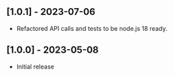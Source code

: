 ## [1.0.1] - 2023-07-06

- Refactored API calls and tests to be node.js 18 ready.

## [1.0.0] - 2023-05-08

- Initial release
